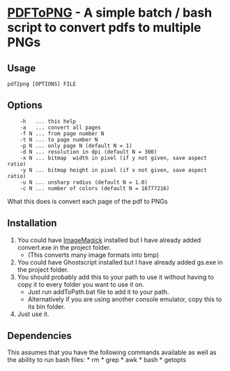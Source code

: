 [PDFToPNG](http://d.klwe.info/pdf2png/) - A simple batch / bash script to convert pdfs to multiple PNGs
============================================================

Usage
------------

``pdf2png [OPTIONS] FILE``

Options
--------

        -h   ... this help
        -a   ... convert all pages
        -f N ... from page number N
        -t N ... to page number N
        -p N ... only page N (default N = 1)
        -d N ... resolution in dpi (default N = 300)
        -x N ... bitmap  width in pixel (if y not given, save aspect ratio)
        -y N ... bitmap height in pixel (if x not given, save aspect ratio)
        -u N ... unsharp radius (default N = 1.0)
        -c N ... number of colors (default N = 16777216)


What this does is convert each page of the pdf to PNGs

Installation
-------------

1. You could have [ImageMagick](http://www.imagemagick.org/script/index.php) installed but I have already added convert.exe in the project folder.
	* (This converts many image formats into bmp)
2. You could have Ghostscript installed but I have already added gs.exe in the project folder.
3. You should probably add this to your path to use it without having to copy it to every folder you want to use it on.
	* Just run addToPath.bat file to add it to your path.
	* Alternatively if you are using another console emulator, copy this to its bin folder.
4. Just use it.

Dependencies
------------

This assumes that you have the following commands available as well as the ability to run bash files:
	* rm
	* grep
	* awk
	* bash
	* getopts
